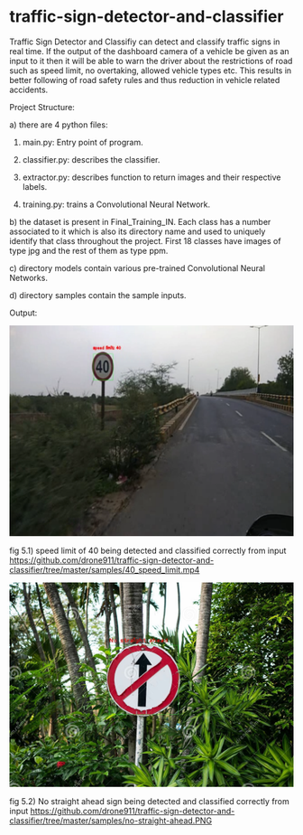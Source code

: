 # traffic-sign-detector-and-classifier

Traffic Sign Detector and Classifiy can detect and classify traffic signs in real time. If the output of the dashboard camera of a vehicle be given as an input to it then it will be able to warn the driver about the restrictions of road such as speed limit, no overtaking, allowed vehicle types etc. This results in better following of road safety rules and thus reduction in vehicle related accidents.

Project Structure:

a) there are 4 python files:
  1) main.py: Entry point of program. 
	
  2) classifier.py: describes the classifier. 
	
  3) extractor.py: describes function to return images and their respective labels.	 
	
  4) training.py: trains a Convolutional Neural Network. 
	
b) the dataset is present in Final_Training_IN. Each class has a number associated to it which is also its directory name and used to uniquely identify that class throughout the project. First 18 classes have images of type jpg and the rest of them as type ppm.  

c) directory models contain various pre-trained Convolutional Neural Networks.
	
d) directory samples contain the sample inputs.

Output:

![alt text](https://github.com/drone911/traffic-sign-detector-and-classifier/blob/master/ouput_figures/fig1.PNG)

fig 5.1) speed limit of 40 being detected and classified correctly from input https://github.com/drone911/traffic-sign-detector-and-classifier/tree/master/samples/40_speed_limit.mp4
                                     
![alt text](https://github.com/drone911/traffic-sign-detector-and-classifier/blob/master/ouput_figures/fig2.jpg)
  
fig 5.2) No straight ahead sign being detected and classified correctly from input https://github.com/drone911/traffic-sign-detector-and-classifier/tree/master/samples/no-straight-ahead.PNG
